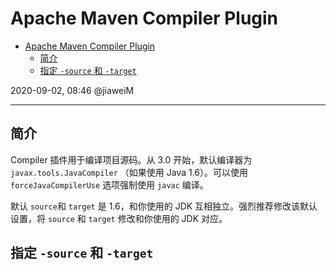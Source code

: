 # Apache Maven Compiler Plugin

- [Apache Maven Compiler Plugin](#apache-maven-compiler-plugin)
  - [简介](#简介)
  - [指定 `-source` 和 `-target`](#指定--source-和--target)

2020-09-02, 08:46
@jiaweiM
***

## 简介

Compiler 插件用于编译项目源码。从 3.0 开始，默认编译器为 `javax.tools.JavaCompiler` （如果使用 Java 1.6）。可以使用 `forceJavaCompilerUse` 选项强制使用 `javac` 编译。

默认 `source`和 `target` 是 1.6，和你使用的 JDK 互相独立。强烈推荐修改该默认设置，将 `source` 和 `target` 修改和你使用的 JDK 对应。

## 指定 `-source` 和 `-target`
